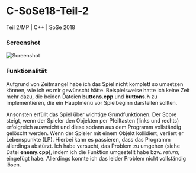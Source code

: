 # C-SoSe18-Teil-2
Teil 2/MP | C++ | SoSe 2018

### Screenshot
![Screenshot](https://i.imgur.com/4Qk1qfZ.png)

### Funktionalität
Aufgrund von Zeitmangel habe ich das Spiel nicht komplett so umsetzen können, wie ich es mir gewünscht hätte. Beispielsweise hatte ich keine Zeit mehr dazu, die beiden Dateien **buttons.cpp** und **buttons.h** zu implementieren, die ein Hauptmenü vor Spielbeginn darstellen sollten.

Ansonsten erfüllt das Spiel über wichtige Grundfunktionen. Der Score steigt, wenn der Spieler den Objekten per Pfeiltasten (links und rechts) erfolgreich ausweicht und diese sodann aus dem Programm vollständig gelöscht werden. 
Wenn der Spieler mit einem Objekt kollidiert, verliert er Lebenspunkte (LP). Hierbei kann es passieren, dass das Programm allerdings abstürzt. Ich habe versucht, das Problem zu umgehen (siehe Datei **enemy.cpp**), indem ich die Funktion umgestellt habe bzw. *return;* eingefügt habe. Allerdings konnte ich das leider Problem nicht vollständig lösen.
